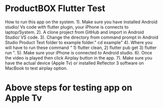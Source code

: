 # ProductBOX Flutter Test

How to run this app on the system.
 1).  Make sure you have installed Android studio/ Vs code with flutter plugin, your iPhone is connects to laptop/System.
 2).  A clone project from GitHub and import in Android Studio/ VS code.
 3).  Change the directory from command prompt in Android Studio Product Text folder to example folder." cd example"
 4).  Where you will have to run these command “ 1) flutter clean, 2) flutter pub get  3) flutter run ".
 5).  Make sure your iPhone is connected to Android studio.
 6).  Once the video is played then click Airplay button in the app.
 7).  Make sure you have the actual device (Apple Tv) or installed Reflector 3 software on MacBook to test airplay option.

# Above steps for testing app on Apple Tv
 
 
 
